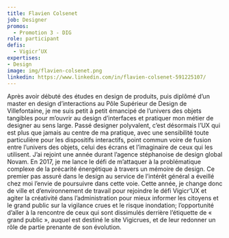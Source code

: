 ```yaml
---
title: Flavien Colsenet
job: Designer
promos:
  - Promotion 3 - DIG
role: participant
defis:
  - Vigicr’UX
expertises:
- Design
image: img/flavien-colsenet.png
linkedin: https://www.linkedin.com/in/flavien-colsenet-591225107/
---
```


Après avoir débuté des études en design de produits, puis diplômé d’un master en design d’interactions au Pôle Supérieur de Design de Villefontaine, je me suis petit à petit émancipé de l’univers des objets tangibles pour m’ouvrir au design d’interfaces et pratiquer mon métier de designer au sens large. Passé designer polyvalent, c’est désormais l’UX qui est plus que jamais au centre de ma pratique, avec une sensibilité toute particulière pour les dispositifs interactifs, point commun voire de fusion entre l’univers des objets, celui des écrans et l’imaginaire de ceux qui les utilisent. J’ai rejoint une année durant l’agence stéphanoise de design global Novam. En 2017, je me lance le défi de m’attaquer à la problématique complexe de la précarité énergétique à travers un mémoire de design. Ce premier pas assuré dans le design au service de l’intérêt général a éveillé chez moi l’envie de poursuivre dans cette voie. Cette année, je change donc de ville et d’environnement de travail pour rejoindre le défi Vigicr’UX et agiter la créativité dans l’administration pour mieux informer les citoyens et le grand public sur la vigilance crues et le risque inondation; l’opportunité d’aller à la rencontre de ceux qui sont dissimulés derrière l’étiquette de « grand public », auquel est destiné le site Vigicrues, et de leur redonner un rôle de partie prenante de son évolution.
